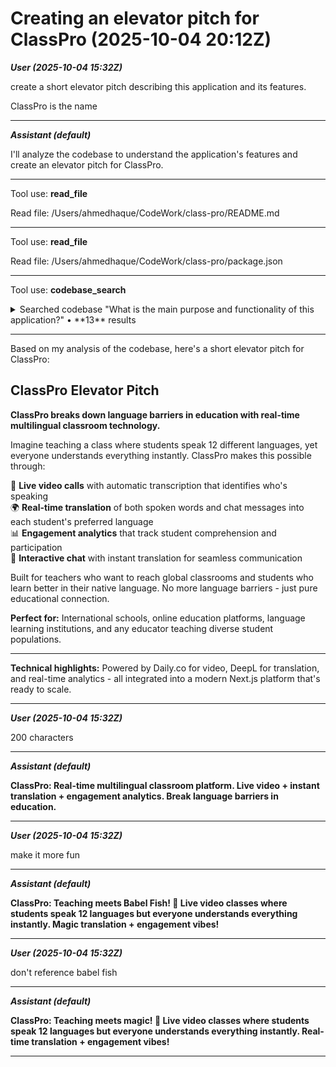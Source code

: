 <!-- Generated by SpecStory -->

<!-- cursor Session 60615340-8e06-4c4c-b538-97c312343aee (2025-10-04 20:12Z) -->

# Creating an elevator pitch for ClassPro (2025-10-04 20:12Z)

_**User (2025-10-04 15:32Z)**_

create a short elevator pitch describing this application and its features. 

ClassPro is the name

---

_**Assistant (default)**_

I'll analyze the codebase to understand the application's features and create an elevator pitch for ClassPro.


---

Tool use: **read_file**

Read file: /Users/ahmedhaque/CodeWork/class-pro/README.md

---

Tool use: **read_file**

Read file: /Users/ahmedhaque/CodeWork/class-pro/package.json

---

Tool use: **codebase_search**

<details>
                <summary>Searched codebase "What is the main purpose and functionality of this application?" • **13** results</summary>
            
| File | Lines |
|------|-------|
| `README.md` | L39 |
| `README.md` | L124-185 |
| `.specify/memory/constitution.md` | L42 |
| `README.md` | L34-129 |
| `.specify/templates/spec-template.md` | L46 |
| `.specify/templates/spec-template.md` | L43-98 |
| `.specify/templates/plan-template.md` | L72-135 |
| `app/page.tsx` | L7-100 |
| `.specify/templates/tasks-template.md` | L52 |
| `.specify/templates/plan-template.md` | L39 |
| `app/page.tsx` | L9-100 |
| `app/page.tsx` | L70 |
| `.cursor/commands/tasks.md` | L41 |

</details>

---

Based on my analysis of the codebase, here's a short elevator pitch for ClassPro:

## ClassPro Elevator Pitch

**ClassPro breaks down language barriers in education with real-time multilingual classroom technology.**

Imagine teaching a class where students speak 12 different languages, yet everyone understands everything instantly. ClassPro makes this possible through:

🎥 **Live video calls** with automatic transcription that identifies who's speaking  
🌍 **Real-time translation** of both spoken words and chat messages into each student's preferred language  
📊 **Engagement analytics** that track student comprehension and participation  
💬 **Interactive chat** with instant translation for seamless communication  

Built for teachers who want to reach global classrooms and students who learn better in their native language. No more language barriers - just pure educational connection.

**Perfect for:** International schools, online education platforms, language learning institutions, and any educator teaching diverse student populations.

---

**Technical highlights:** Powered by Daily.co for video, DeepL for translation, and real-time analytics - all integrated into a modern Next.js platform that's ready to scale.

---

_**User (2025-10-04 15:32Z)**_

200 characters

---

_**Assistant (default)**_

**ClassPro: Real-time multilingual classroom platform. Live video + instant translation + engagement analytics. Break language barriers in education.**

---

_**User (2025-10-04 15:32Z)**_

make it more fun

---

_**Assistant (default)**_

**ClassPro: Teaching meets Babel Fish! 🎥 Live video classes where students speak 12 languages but everyone understands everything instantly. Magic translation + engagement vibes!**

---

_**User (2025-10-04 15:32Z)**_

don't reference babel fish

---

_**Assistant (default)**_

**ClassPro: Teaching meets magic! 🎥 Live video classes where students speak 12 languages but everyone understands everything instantly. Real-time translation + engagement vibes!**

---

